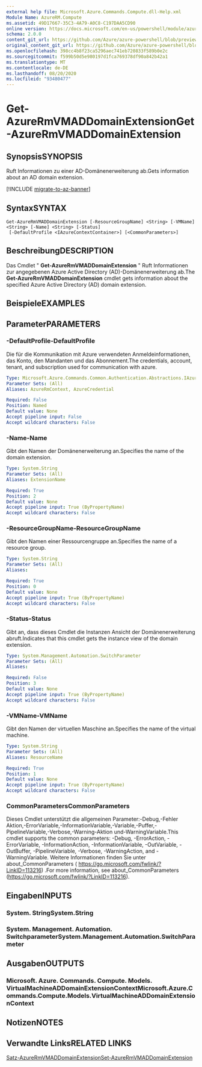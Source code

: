 ```yaml
---
external help file: Microsoft.Azure.Commands.Compute.dll-Help.xml
Module Name: AzureRM.Compute
ms.assetid: 49D17667-35C3-4A79-A0C8-C197DAA5CD90
online version: https://docs.microsoft.com/en-us/powershell/module/azurerm.compute/get-azurermvmaddomainextension
schema: 2.0.0
content_git_url: https://github.com/Azure/azure-powershell/blob/preview/src/ResourceManager/Compute/Commands.Compute/help/Get-AzureRmVMADDomainExtension.md
original_content_git_url: https://github.com/Azure/azure-powershell/blob/preview/src/ResourceManager/Compute/Commands.Compute/help/Get-AzureRmVMADDomainExtension.md
ms.openlocfilehash: 398cc4b8f23ca5296aec741eb720833f589b0e2c
ms.sourcegitcommit: f599b50d5e980197d1fca769378df90a842b42a1
ms.translationtype: MT
ms.contentlocale: de-DE
ms.lasthandoff: 08/20/2020
ms.locfileid: "93480477"
---
```

# <span data-ttu-id="68b3b-101">Get-AzureRmVMADDomainExtension</span><span class="sxs-lookup"><span data-stu-id="68b3b-101">Get-AzureRmVMADDomainExtension</span></span>

## <span data-ttu-id="68b3b-102">Synopsis</span><span class="sxs-lookup"><span data-stu-id="68b3b-102">SYNOPSIS</span></span>
<span data-ttu-id="68b3b-103">Ruft Informationen zu einer AD-Domänenerweiterung ab.</span><span class="sxs-lookup"><span data-stu-id="68b3b-103">Gets information about an AD domain extension.</span></span>

[!INCLUDE [migrate-to-az-banner](../../includes/migrate-to-az-banner.md)]

## <span data-ttu-id="68b3b-104">Syntax</span><span class="sxs-lookup"><span data-stu-id="68b3b-104">SYNTAX</span></span>

```
Get-AzureRmVMADDomainExtension [-ResourceGroupName] <String> [-VMName] <String> [-Name] <String> [-Status]
 [-DefaultProfile <IAzureContextContainer>] [<CommonParameters>]
```

## <span data-ttu-id="68b3b-105">Beschreibung</span><span class="sxs-lookup"><span data-stu-id="68b3b-105">DESCRIPTION</span></span>
<span data-ttu-id="68b3b-106">Das Cmdlet " **Get-AzureRmVMADDomainExtension** " Ruft Informationen zur angegebenen Azure Active Directory (AD)-Domänenerweiterung ab.</span><span class="sxs-lookup"><span data-stu-id="68b3b-106">The **Get-AzureRmVMADDomainExtension** cmdlet gets information about the specified Azure Active Directory (AD) domain extension.</span></span>

## <span data-ttu-id="68b3b-107">Beispiele</span><span class="sxs-lookup"><span data-stu-id="68b3b-107">EXAMPLES</span></span>

## <span data-ttu-id="68b3b-108">Parameter</span><span class="sxs-lookup"><span data-stu-id="68b3b-108">PARAMETERS</span></span>

### <span data-ttu-id="68b3b-109">-DefaultProfile</span><span class="sxs-lookup"><span data-stu-id="68b3b-109">-DefaultProfile</span></span>
<span data-ttu-id="68b3b-110">Die für die Kommunikation mit Azure verwendeten Anmeldeinformationen, das Konto, den Mandanten und das Abonnement.</span><span class="sxs-lookup"><span data-stu-id="68b3b-110">The credentials, account, tenant, and subscription used for communication with azure.</span></span>

```yaml
Type: Microsoft.Azure.Commands.Common.Authentication.Abstractions.IAzureContextContainer
Parameter Sets: (All)
Aliases: AzureRmContext, AzureCredential

Required: False
Position: Named
Default value: None
Accept pipeline input: False
Accept wildcard characters: False
```

### <span data-ttu-id="68b3b-111">-Name</span><span class="sxs-lookup"><span data-stu-id="68b3b-111">-Name</span></span>
<span data-ttu-id="68b3b-112">Gibt den Namen der Domänenerweiterung an.</span><span class="sxs-lookup"><span data-stu-id="68b3b-112">Specifies the name of the domain extension.</span></span>

```yaml
Type: System.String
Parameter Sets: (All)
Aliases: ExtensionName

Required: True
Position: 2
Default value: None
Accept pipeline input: True (ByPropertyName)
Accept wildcard characters: False
```

### <span data-ttu-id="68b3b-113">-ResourceGroupName</span><span class="sxs-lookup"><span data-stu-id="68b3b-113">-ResourceGroupName</span></span>
<span data-ttu-id="68b3b-114">Gibt den Namen einer Ressourcengruppe an.</span><span class="sxs-lookup"><span data-stu-id="68b3b-114">Specifies the name of a resource group.</span></span>

```yaml
Type: System.String
Parameter Sets: (All)
Aliases:

Required: True
Position: 0
Default value: None
Accept pipeline input: True (ByPropertyName)
Accept wildcard characters: False
```

### <span data-ttu-id="68b3b-115">-Status</span><span class="sxs-lookup"><span data-stu-id="68b3b-115">-Status</span></span>
<span data-ttu-id="68b3b-116">Gibt an, dass dieses Cmdlet die Instanzen Ansicht der Domänenerweiterung abruft.</span><span class="sxs-lookup"><span data-stu-id="68b3b-116">Indicates that this cmdlet gets the instance view of the domain extension.</span></span>

```yaml
Type: System.Management.Automation.SwitchParameter
Parameter Sets: (All)
Aliases:

Required: False
Position: 3
Default value: None
Accept pipeline input: True (ByPropertyName)
Accept wildcard characters: False
```

### <span data-ttu-id="68b3b-117">-VMName</span><span class="sxs-lookup"><span data-stu-id="68b3b-117">-VMName</span></span>
<span data-ttu-id="68b3b-118">Gibt den Namen der virtuellen Maschine an.</span><span class="sxs-lookup"><span data-stu-id="68b3b-118">Specifies the name of the virtual machine.</span></span>

```yaml
Type: System.String
Parameter Sets: (All)
Aliases: ResourceName

Required: True
Position: 1
Default value: None
Accept pipeline input: True (ByPropertyName)
Accept wildcard characters: False
```

### <span data-ttu-id="68b3b-119">CommonParameters</span><span class="sxs-lookup"><span data-stu-id="68b3b-119">CommonParameters</span></span>
<span data-ttu-id="68b3b-120">Dieses Cmdlet unterstützt die allgemeinen Parameter:-Debug,-Fehler Aktion,-ErrorVariable,-InformationVariable,-Variable,-Puffer,-PipelineVariable,-Verbose,-Warning-Aktion und-WarningVariable.</span><span class="sxs-lookup"><span data-stu-id="68b3b-120">This cmdlet supports the common parameters: -Debug, -ErrorAction, -ErrorVariable, -InformationAction, -InformationVariable, -OutVariable, -OutBuffer, -PipelineVariable, -Verbose, -WarningAction, and -WarningVariable.</span></span> <span data-ttu-id="68b3b-121">Weitere Informationen finden Sie unter about_CommonParameters ( https://go.microsoft.com/fwlink/?LinkID=113216) .</span><span class="sxs-lookup"><span data-stu-id="68b3b-121">For more information, see about_CommonParameters (https://go.microsoft.com/fwlink/?LinkID=113216).</span></span>

## <span data-ttu-id="68b3b-122">Eingaben</span><span class="sxs-lookup"><span data-stu-id="68b3b-122">INPUTS</span></span>

### <span data-ttu-id="68b3b-123">System. String</span><span class="sxs-lookup"><span data-stu-id="68b3b-123">System.String</span></span>

### <span data-ttu-id="68b3b-124">System. Management. Automation. Switchparameter</span><span class="sxs-lookup"><span data-stu-id="68b3b-124">System.Management.Automation.SwitchParameter</span></span>

## <span data-ttu-id="68b3b-125">Ausgaben</span><span class="sxs-lookup"><span data-stu-id="68b3b-125">OUTPUTS</span></span>

### <span data-ttu-id="68b3b-126">Microsoft. Azure. Commands. Compute. Models. VirtualMachineADDomainExtensionContext</span><span class="sxs-lookup"><span data-stu-id="68b3b-126">Microsoft.Azure.Commands.Compute.Models.VirtualMachineADDomainExtensionContext</span></span>

## <span data-ttu-id="68b3b-127">Notizen</span><span class="sxs-lookup"><span data-stu-id="68b3b-127">NOTES</span></span>

## <span data-ttu-id="68b3b-128">Verwandte Links</span><span class="sxs-lookup"><span data-stu-id="68b3b-128">RELATED LINKS</span></span>

[<span data-ttu-id="68b3b-129">Satz-AzureRmVMADDomainExtension</span><span class="sxs-lookup"><span data-stu-id="68b3b-129">Set-AzureRmVMADDomainExtension</span></span>](./Set-AzureRmVMADDomainExtension.md)


